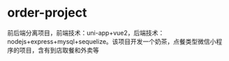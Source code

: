 # order-project
前后端分离项目，前端技术：uni-app+vue2，后端技术：nodejs+express+mysql+sequelize。该项目开发一个奶茶，点餐类型微信小程序的项目，含有到店取餐和外卖等
